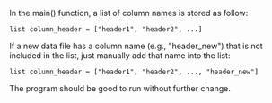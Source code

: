 In the main() function, a list of column names is stored as follow:

    list column_header = ["header1", "header2", ...]

If a new data file has a column name (e.g., "header_new") that is not included in the list, just manually add that name into the list:

    list column_header = ["header1", "header2", ..., "header_new"]

The program should be good to run without further change.